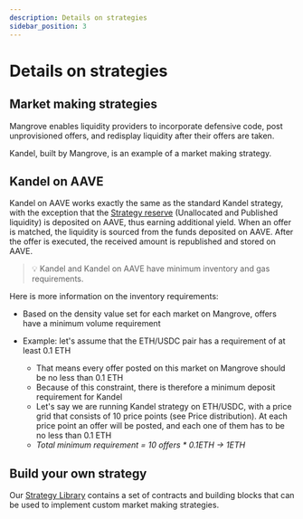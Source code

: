 ```yaml
---
description: Details on strategies
sidebar_position: 3
---
```



# Details on strategies


## Market making strategies

Mangrove enables liquidity providers to incorporate defensive code, post unprovisioned offers, and redisplay liquidity after their offers are taken.

Kandel, built by Mangrove, is an example of a market making strategy.


## Kandel on AAVE
Kandel on AAVE works exactly the same as the standard Kandel strategy, with the exception that the [Strategy reserve](../how-does-kandel-work/strategy-reserve.md) (Unallocated and Published liquidity) is deposited on AAVE, thus earning additional yield.
When an offer is matched, the liquidity is sourced from the funds deposited on AAVE. After the offer is executed, the received amount is republished and stored on AAVE. 

> 💡
> Kandel and Kandel on AAVE have minimum inventory and gas requirements.

Here is more information on the inventory requirements:<br />

* Based on the density value set for each market on Mangrove, offers have a minimum volume requirement
* Example: let's assume that the ETH/USDC pair has a requirement of at least 0.1 ETH

    * That means every offer posted on this market on Mangrove should be no less than 0.1 ETH
    * Because of this constraint, there is therefore a minimum deposit requirement for Kandel
    * Let's say we are running Kandel strategy on ETH/USDC, with a price grid that consists of 10 price points (see Price distribution). At each price point an offer will be posted, and each one of them has to be no less than 0.1 ETH
    * _Total minimum requirement = 10 offers * 0.1ETH -> 1ETH_


## Build your own strategy

Our [Strategy Library](../../../developers/strat-lib/README.md) contains a set of contracts and building blocks that can be used to implement custom market making strategies.